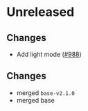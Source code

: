 # Unreleased

## Changes
- Add light mode ([\#988](https://github.com/forbole/big-dipper-2.0-cosmos/issues/988))

## Changes
- merged `base-v2.1.0`
- merged base
